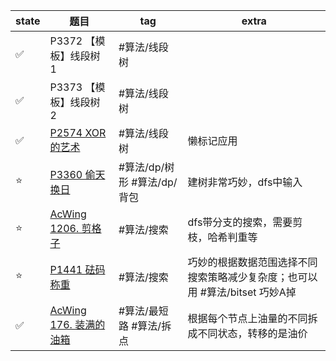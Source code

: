 
| state | 题目                         | tag                         | extra                                                                       |
| ----- | ---------------------------- | --------------------------- | --------------------------------------------------------------------------- |
| ✅    | P3372 【模板】线段树 1       | #算法/线段树                |                                                                             |
| ✅    | P3373 【模板】线段树 2       | #算法/线段树                |                                                                             |
| ✅    | [P2574 XOR的艺术](MyNotes/03%20Algorithm/Problems/P2574%20XOR的艺术.md) | #算法/线段树                | 懒标记应用                                                                  |
| ⭐    | [P3360 偷天换日](MyNotes/03%20Algorithm/Problems/P3360%20偷天换日.md)  | #算法/dp/树形 #算法/dp/背包 | 建树非常巧妙，dfs中输入                                                     |
| ⭐    | [AcWing 1206. 剪格子](MyNotes/03%20Algorithm/Problems/AcWing%201206.%20剪格子.md)    | #算法/搜索                  | dfs带分支的搜索，需要剪枝，哈希判重等                                       |
| ⭐    | [P1441 砝码称重](MyNotes/03%20Algorithm/Problems/P1441%20砝码称重.md)  | #算法/搜索                  | 巧妙的根据数据范围选择不同搜索策略减少复杂度；也可以用 #算法/bitset 巧妙A掉 |
| ✅    | [AcWing 176. 装满的油箱](MyNotes/03%20Algorithm/Problems/AcWing%20176.%20装满的油箱.md) | #算法/最短路 #算法/拆点     | 根据每个节点上油量的不同拆成不同状态，转移的是油价                          |



